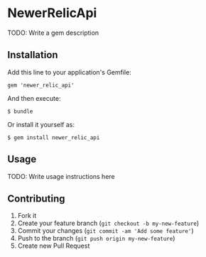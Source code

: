 # NewerRelicApi

TODO: Write a gem description

## Installation

Add this line to your application's Gemfile:

    gem 'newer_relic_api'

And then execute:

    $ bundle

Or install it yourself as:

    $ gem install newer_relic_api

## Usage

TODO: Write usage instructions here

## Contributing

1. Fork it
2. Create your feature branch (`git checkout -b my-new-feature`)
3. Commit your changes (`git commit -am 'Add some feature'`)
4. Push to the branch (`git push origin my-new-feature`)
5. Create new Pull Request
